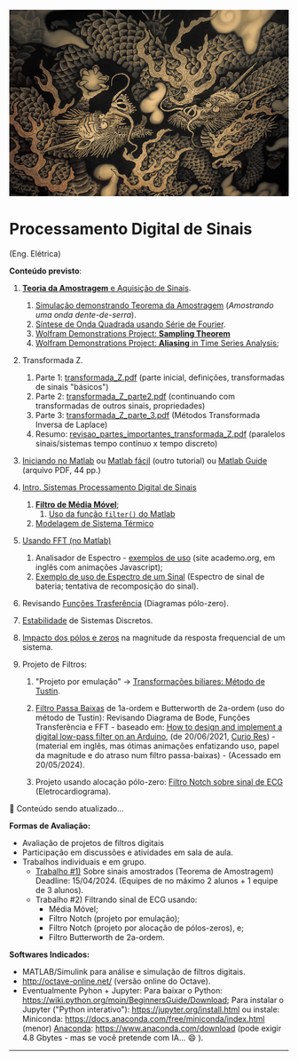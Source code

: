 ![Kioto-Koizumo_Junsaku-twin_dragons_2](figuras/Kioto-Koizumo_Junsaku-twin_dragons_2.jpeg)

# Processamento Digital de Sinais

(Eng. Elétrica)

**Conteúdo previsto**:

1. [**Teoria da Amostragem** e Aquisição de Sinais](https://fpassold.github.io/Controle_3/2_sampling/01_Sistema_Amostrado_no_Tempo.pdf).
   1. [Simulação demonstrando Teorema da Amostragem](https://fpassold.github.io/Controle_3/Teste_Amost/teste_amostragem.html) (*Amostrando uma onda dente-de-serra*).
   2. [Síntese de Onda Quadrada usando Série de Fourier](https://fpassold.github.io/Controle_3/estudo_dirigido/Síntese_Onda_Quadrada.html). 
   3. [Wolfram Demonstrations Project: **Sampling Theorem**](https://demonstrations.wolfram.com/SamplingTheorem/)
   4. [Wolfram Demonstrations Project: **Aliasing** in Time Series Analysis](https://demonstrations.wolfram.com/AliasingInTimeSeriesAnalysis/);
   
2. Transformada Z.
   1. Parte 1:  [transformada_Z.pdf](../Controle_3/3_transformada/transformada_Z.pdf) (parte inicial, definições, transformadas de sinais "básicos")
   2. Parte 2:  [transformada_Z_parte2.pdf](../Controle_3/3_transformada/transformada_Z_parte2.pdf) (continuando com transformadas de outros sinais, propriedades)
   3. Parte 3:  [transformada_Z_parte_3.pdf](../Controle_3/3_transformada/transformada_Z_parte_3.pdf) (Métodos Transformada Inversa de Laplace)
   4. Resumo:  [revisao_partes_importantes_transformada_Z.pdf](../Controle_3/3_transformada/revisao_partes_importantes_transformada_Z.pdf) (paralelos sinais/sistemas tempo contínuo x tempo discreto)
   
3. [Iniciando no Matlab](https://fpassold.github.io/Matlab/aula_intro_matlab_1.html) ou [Matlab fácil](https://fpassold.github.io/Matlab/tutorial.html) (outro tutorial) ou [Matlab Guide](https://fpassold.github.io/Matlab/Matlab_guide.pdf) (arquivo PDF, 44 pp.) 

4. [Intro. Sistemas Processamento Digital de Sinais](intro_process_sinal.html)
   
   1. **[Filtro de Média Móvel](media_movel.html)**;
      1. [Uso da função `filter()` do Matlab](funcao_filter.html)
   2. [Modelagem de Sistema Térmico](modelo_termico.html)
   
5. [Usando FFT (no Matlab)](usando_fft_matlab.html)
   
   1. Analisador de Espectro - [exemplos de uso](https://academo.org/demos/spectrum-analyzer/) 
      (site academo.org, em inglês com animações Javascript);
   2. [Exemplo de uso de Espectro de um Sinal](exe_uso_fft.html) (Espectro de sinal de bateria; tentativa de recomposição do sinal).
   
6. Revisando [Funções Trasferência](funcao_transferencia.html) (Diagramas pólo-zero).

7. [Estabilidade](estabilidade.html) de Sistemas Discretos.

8. [Impacto dos pólos e zeros](papel_polos_zeros.html) na magnitude da resposta frequencial de um sistema.

9. Projeto de Filtros:

   1. "Projeto por emulação" → [Transformações biliares: Método de Tustin](metodo_tustin.html).
   2. [Filtro Passa Baixas](FPB_Arduino.html) de 1a-ordem e Butterworth de 2a-ordem (uso do método de Tustin):
      Revisando Diagrama de Bode, Funções Transferência e FFT - baseado em: [How to design and implement a digital low-pass filter on an Arduino](https://www.youtube.com/watch?v=HJ-C4Incgpw), (de 20/06/2021, [Curio Res](https://www.youtube.com/@curiores111)) - (material em inglês, mas ótimas animações enfatizando uso, papel da magnitude e do atraso num filtro passa-baixas) - (Acessado em 20/05/2024).

   3. Projeto usando alocação pólo-zero: [Filtro Notch sobre sinal de ECG](projeto_polo_zero.html) (Eletrocardiograma). 
      <!-- projeto_polo_zero.md (em edição> 27/05/2024) -->



🚧 Conteúdo sendo atualizado...

**Formas de Avaliação:**

- Avaliação de projetos de filtros digitais
- Participação em discussões e atividades em sala de aula.
- Trabalhos individuais e em grupo.
  - [Trabalho #1)](trabalho_1_2024_1.html) Sobre sinais amostrados (Teorema de Amostragem) Deadline: 15/04/2024. (Equipes de no máximo 2 alunos + 1 equipe de 3 alunos).
  - Trabalho #2) Filtrando sinal de ECG usando: 
    - Média Móvel;
    - Filtro Notch (projeto por emulação);
    - Filtro Notch (projeto por alocação de pólos-zeros),  e;
    - Filtro Butterworth de 2a-ordem.

 

**Softwares Indicados:**

- MATLAB/Simulink para análise e simulação de filtros digitais.
- http://octave-online.net/ (versão online do Octave).
- Eventualmente Pyhon + Jupyter:
  Para baixar o Python: https://wiki.python.org/moin/BeginnersGuide/Download;
  Para instalar o Jupyter ("Python interativo"): https://jupyter.org/install.html
  ou instale:
  Miniconda: https://docs.anaconda.com/free/miniconda/index.html (menor)
  [Anaconda](https://www.anaconda.com): https://www.anaconda.com/download (pode exigir 4.8 Gbytes - mas se você pretende com IA... :smile: ).

------

<script language="JavaScript">
<!-- Hide JavaScript...
var LastUpdated = document.lastModified;
document.writeln ("Fernando Passold, última atualiação em " + LastUpdated); // End Hiding -->
</script>


